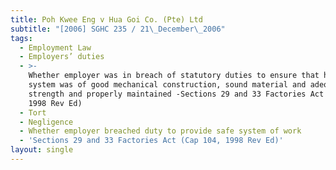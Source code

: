 ```yaml
---
title: Poh Kwee Eng v Hua Goi Co. (Pte) Ltd
subtitle: "[2006] SGHC 235 / 21\_December\_2006"
tags:
  - Employment Law
  - Employers’ duties
  - >-
    Whether employer was in breach of statutory duties to ensure that hoisting
    system was of good mechanical construction, sound material and adequate
    strength and properly maintained -Sections 29 and 33 Factories Act (Cap 104,
    1998 Rev Ed)
  - Tort
  - Negligence
  - Whether employer breached duty to provide safe system of work
  - 'Sections 29 and 33 Factories Act (Cap 104, 1998 Rev Ed)'
layout: single
---
```


